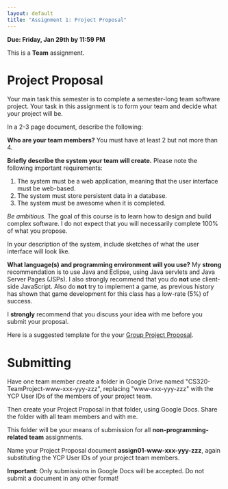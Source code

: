 ```yaml
---
layout: default
title: "Assignment 1: Project Proposal"
---
```


**Due: Friday, Jan 29th by 11:59 PM**

This is a **Team** assignment.

Project Proposal
================

Your main task this semester is to complete a semester-long team software project. Your task in this assignment is to form your team and decide what your project will be.

In a 2-3 page document, describe the following:

**Who are your team members?** You must have at least 2 but not more than 4.

**Briefly describe the system your team will create.** Please note the following important requirements:

1.  The system must be a web application, meaning that the user interface must be web-based.
2.  The system must store persistent data in a database.
3.  The system must be awesome when it is completed.

*Be ambitious*. The goal of this course is to learn how to design and build complex software. I do not expect that you will necessarily complete 100% of what you propose.

In your description of the system, include sketches of what the user interface will look like.

**What language(s) and programming environment will you use?** My **strong** recommendation is to use Java and Eclipse, using Java servlets and Java Server Pages (JSPs).  I also strongly recommend that you do **not** use client-side JavaScript. Also do **not** try to implement a game, as previous history has shown that game development for this class has a low-rate (5%) of success.

I **strongly** recommend that you discuss your idea with me before you submit your proposal.

Here is a suggested template for the your [Group Project Proposal](CS320_Group_Project_Proposal_Template.pdf).

Submitting
==========

Have one team member create a  folder in Google Drive named "CS320-TeamProject-www-xxx-yyy-zzz", replacing "www-xxx-yyy-zzz" with the YCP User IDs of the members of your project team.

Then create your Project Proposal in that folder, using Google Docs.  Share the folder with all team members and with me.

This folder will be your means of submission for all **non-programming-related team** assignments.

Name your Project Proposal document **assign01-www-xxx-yyy-zzz**, again substituting the YCP User IDs of your project team members.

<div class="callout">
<b>Important</b>: Only submissions in Google Docs will be accepted.
Do not submit a document in any other format!
</div>
